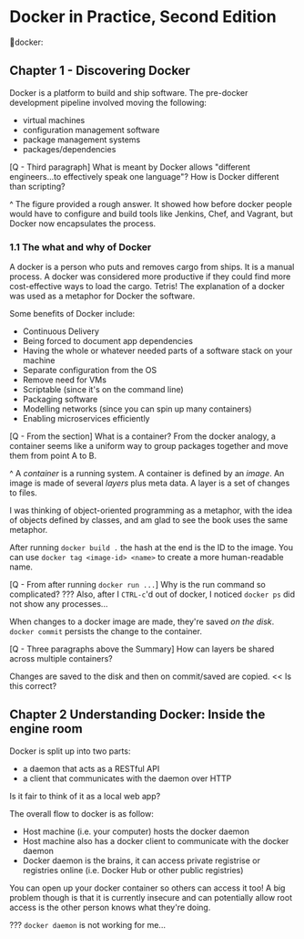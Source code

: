 # Docker in Practice, Second Edition
:book:docker:


## Chapter 1 - Discovering Docker
Docker is a platform to build and ship software.
The pre-docker development pipeline involved moving the following:
- virtual machines
- configuration management software
- package management systems
- packages/dependencies

[Q - Third paragraph] What is meant by Docker allows "different engineers...to effectively speak one language"? How is Docker different than scripting?

^ The figure provided a rough answer. It showed how before docker people would have to configure and build tools like Jenkins, Chef, and Vagrant, but Docker now encapsulates the process.

### 1.1 The what and why of Docker
A docker is a person who puts and removes cargo from ships.
It is a manual process.
A docker was considered more productive if they could find more cost-effective ways to load the cargo.
Tetris!
The explanation of a docker was used as a metaphor for Docker the software.

Some benefits of Docker include:
- Continuous Delivery
- Being forced to document app dependencies
- Having the whole or whatever needed parts of a software stack on your machine
- Separate configuration from the OS
- Remove need for VMs
- Scriptable (since it's on the command line)
- Packaging software
- Modelling networks (since you can spin up many containers)
- Enabling microservices efficiently

[Q - From the section] What is a container? From the docker analogy, a container seems like a uniform way to group packages together and move them from point A to B.

^ A *container* is a running system.
A container is defined by an *image*.
An image is made of several *layers* plus meta data.
A layer is a set of changes to files.

I was thinking of object-oriented programming as a metaphor, with the idea of objects defined by classes, and am glad to see the book uses the same metaphor.

After running `docker build .` the hash at the end is the ID to the image.
You can use `docker tag <image-id> <name>` to create a more human-readable name.

[Q - From after running `docker run ...`] Why is the run command so complicated?
??? Also, after I `CTRL-c`'d out of docker, I noticed `docker ps` did not show any processes...

When changes to a docker image are made, they're saved _on the disk_.
`docker commit` persists the change to the container.

[Q - Three paragraphs above the Summary] How can layers be shared across multiple containers?

Changes are saved to the disk and then on commit/saved are copied. << Is this correct?


## Chapter 2 Understanding Docker: Inside the engine room

Docker is split up into two parts:
- a daemon that acts as a RESTful API
- a client that communicates with the daemon over HTTP

Is it fair to think of it as a local web app?

The overall flow to docker is as follow:
- Host machine (i.e. your computer) hosts the docker daemon
- Host machine also has a docker client to communicate with the docker daemon
- Docker daemon is the brains, it can access private registrise or registries online (i.e. Docker Hub or other public registries)

You can open up your docker container so others can access it too!
A big problem though is that it is currently insecure and can potentially allow root access is the other person knows what they're doing.

??? `docker daemon` is not working for me...

